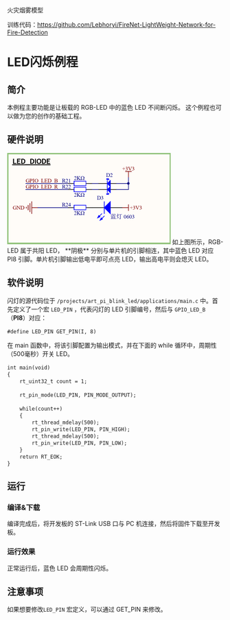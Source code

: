 火灾烟雾模型

训练代码：https://github.com/Lebhoryi/FireNet-LightWeight-Network-for-Fire-Detection



# LED闪烁例程

## 简介

本例程主要功能是让板载的 RGB-LED 中的蓝色 LED 不间断闪烁。
这个例程也可以做为您的创作的基础工程。

## 硬件说明
<img src="./figures/blink_pcb.png" alt="LED 连接单片机引脚" style="zoom: 50%;" />
如上图所示，RGB-LED 属于共阳 LED， **阴极** 分别与单片机的引脚相连，其中蓝色 LED 对应 PI8 引脚。单片机引脚输出低电平即可点亮 LED，输出高电平则会熄灭 LED。

## 软件说明

闪灯的源代码位于 `/projects/art_pi_blink_led/applications/main.c` 中。首先定义了一个宏 `LED_PIN` ，代表闪灯的 LED 引脚编号，然后与 `GPIO_LED_B`（**PI8**）对应：

```
#define LED_PIN GET_PIN(I, 8)
```

在 main 函数中，将该引脚配置为输出模式，并在下面的 while 循环中，周期性（500毫秒）开关 LED。

```
int main(void)
{
    rt_uint32_t count = 1;

    rt_pin_mode(LED_PIN, PIN_MODE_OUTPUT);

    while(count++)
    {
        rt_thread_mdelay(500);
        rt_pin_write(LED_PIN, PIN_HIGH);
        rt_thread_mdelay(500);
        rt_pin_write(LED_PIN, PIN_LOW);
    }
    return RT_EOK;
}
```



## 运行
### 编译&下载

编译完成后，将开发板的 ST-Link USB 口与 PC 机连接，然后将固件下载至开发板。

### 运行效果

正常运行后，蓝色 LED 会周期性闪烁。

## 注意事项

如果想要修改`LED_PIN` 宏定义，可以通过 GET_PIN 来修改。

